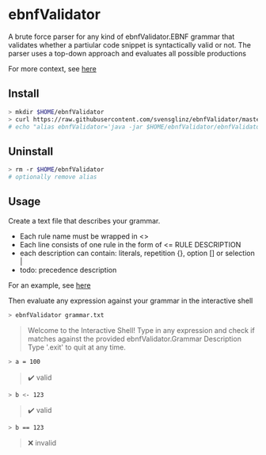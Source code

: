# ebnfValidator 
A brute force parser for any kind of ebnfValidator.EBNF grammar that validates whether a partiular code snippet is syntactically valid or not. 
The parser uses a top-down approach and evaluates all possible productions 

For more context, see [here](https://svenglinz.ovh/post.php?id=18)

## Install
```bash
> mkdir $HOME/ebnfValidator
> curl https://raw.githubusercontent.com/svensglinz/ebnfValidator/master/ebnfValidator.jar > $HOME/ebnfValidator/ebnfValidator.jar
# echo "alias ebnfValidator='java -jar $HOME/ebnfValidator/ebnfValidator.jar' >> ~/.bashrc
```

## Uninstall
```bash
> rm -r $HOME/ebnfValidator
# optionally remove alias
```

## Usage 

Create a text file that describes your grammar.
- Each rule name must be wrapped in <>
- Each line consists of one rule in the form of <RULENAME> <= RULE DESCRIPTION
- each description can contain: literals, repetition {}, option [] or selection |
- todo: precedence description

For an example, see [here](grammar.txt)

Then evaluate any expression against your grammar in the interactive shell

```bash
> ebnfValidator grammar.txt
```
> Welcome to the Interactive Shell! </code>
Type in any expression and check if matches against the provided ebnfValidator.Grammar Description
Type '.exit' to quit at any time.

```bash
> a = 100
```
> ✔️ valid

```bash
> b <- 123
```
> ✔️ valid

```bash
> b == 123
```
> :x: invalid
